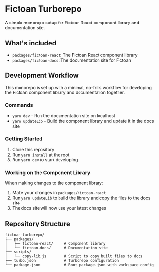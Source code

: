 # Fictoan Turborepo

A simple monorepo setup for Fictoan React component library and documentation site.

## What's included

- `packages/fictoan-react`: The Fictoan React component library
- `packages/fictoan-docs`: The documentation site for Fictoan

## Development Workflow

This monorepo is set up with a minimal, no-frills workflow for developing the Fictoan component library and documentation together.

### Commands

- `yarn dev` - Run the documentation site on localhost
- `yarn updateLib` - Build the component library and update it in the docs site

### Getting Started

1. Clone this repository
2. Run `yarn install` at the root
3. Run `yarn dev` to start developing

### Working on the Component Library

When making changes to the component library:

1. Make your changes in `packages/fictoan-react`
2. Run `yarn updateLib` to build the library and copy the files to the docs site
3. The docs site will now use your latest changes

## Repository Structure

```
fictoan-turborepo/
├── packages/
│   ├── fictoan-react/     # Component library
│   └── fictoan-docs/      # Documentation site
├── scripts/
│   └── copy-lib.js        # Script to copy built files to docs
├── turbo.json             # Turborepo configuration
└── package.json           # Root package.json with workspace config
```
